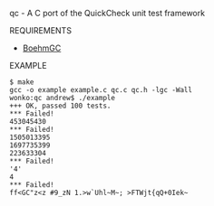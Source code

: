 qc - A C port of the QuickCheck unit test framework

REQUIREMENTS

 - [BoehmGC](http://www.hpl.hp.com/personal/Hans_Boehm/gc/)

EXAMPLE

	$ make
	gcc -o example example.c qc.c qc.h -lgc -Wall
	wonko:qc andrew$ ./example 
	+++ OK, passed 100 tests.
	*** Failed!
	453045430
	*** Failed!
	1505013395
	1697735399
	223633304
	*** Failed!
	'4'
	4
	*** Failed!
	ff<GC"z<z #9_zN	1.>w`Uhl~M~; >FTWjt{qQ+0Iek~